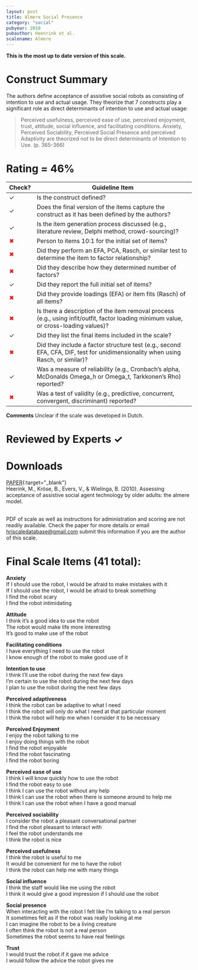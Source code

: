 ```yaml
---
layout: post
title: Almere Social Presence
category: "social"
pubyear: 2010
pubauthor: Heenrink et al.
scalename: Almere
---
```


**This is the most up to date version of this scale.**

# Construct Summary

The authors define acceptance of assistive social robots as consisting of intention to use and actual usage. They theorize that 7 constructs play a significant role as direct determinants of intention to use and actual usage:

>Perceived usefulness, perceived ease of use, perceived enjoyment, trust, attitude, social influence, and facilitating conditions. Anxiety, Perceived Sociability, Perceived Social Presence and perceived Adaptivity are theorized not to be direct determinants of Intention to Use. (p. 365-366)
 

# Rating = 46% 

<table>
  <thead>
    <tr>
      <th>Check?</th>
      <th>Guideline Item</th>
    </tr>
  </thead>
  <tbody>
    <tr>
      <td>&#10003;</td>
      <td>Is the construct defined?</td>
    </tr>
    <tr>
      <td>&#10003;</td>
      <td>Does the final version of the items capture the construct as it has been defined by the authors?</td>
    </tr>
    <tr>
      <td>&#10003;</td>
      <td>Is the item generation process discussed (e.g., literature review, Delphi method, crowd-sourcing)?</td>
    </tr>
    <tr>
      <td style="color: red;">&#10006;</td>
      <td>Person to items 10:1 for the initial set of items?</td>
    </tr>
    <tr>
      <td style="color: red;">&#10006;</td>
      <td>Did they perform an EFA, PCA, Rasch, or similar test to determine the item to factor relationship?</td>
    </tr>
    <tr>
      <td style="color: red;">&#10006;</td>
      <td>Did they describe how they determined number of factors?</td>
    </tr>
    <tr>
      <td>&#10003;</td>
      <td>Did they report the full initial set of items?</td>
    </tr>
    <tr>
      <td style="color: red;">&#10006;</td>
      <td>Did they provide loadings (EFA) or item fits (Rasch) of all items?</td>
    </tr>
    <tr>
      <td style="color: red;">&#10006;</td>
      <td>Is there a description of the item removal process (e.g., using infit/outfit, factor loading minimum value, or cross-loading values)?</td>
    </tr>
    <tr>
      <td>&#10003;</td>
      <td>Did they list the final items included in the scale?</td>
    </tr>
    <tr>
      <td style="color: red;">&#10006;</td>
      <td>Did they include a factor structure test (e.g., second EFA, CFA, DIF, test for unidimensionality when using Rasch, or similar)?</td>
    </tr>
    <tr>
      <td>&#10003;</td>
      <td>Was a measure of reliability (e.g., Cronbach’s alpha, McDonalds Omega_h or Omega_t, Tarkkonen’s Rho) reported?</td>
    </tr>
    <tr>
      <td style="color: red;">&#10006;</td>
      <td>Was a test of validity (e.g., predictive, concurrent, convergent, discriminant) reported?</td>
    </tr>
  </tbody>
</table>

**Comments**
Unclear if the scale was developed in Dutch. 

# Reviewed by Experts &#10003;


# Downloads
[PAPER](https://link.springer.com/content/pdf/10.1007/s12369-010-0068-5.pdf){:target="_blank"}
<br>Heerink, M., Kröse, B., Evers, V., & Wielinga, B. (2010). Assessing acceptance of assistive social agent technology by older adults: the almere model.

<br>PDF of scale as well as instructions for administration and scoring are not readily available. Check the paper for more details or email hriscaledatabase@gmail.com submit this information if you are the author of this scale.

# Final Scale Items (41 total):
**Anxiety**
<br>If I should use the robot, I would be afraid to make mistakes with it
<br>If I should use the robot, I would be afraid to break something
<br>I find the robot scary
<br>I find the robot intimidating

**Attitude** 
<br>I think it’s a good idea to use the robot
<br>The robot would make life more interesting
<br>It’s good to make use of the robot

**Facilitating conditions**
<br>I have everything I need to use the robot
<br>I know enough of the robot to make good use of it

**Intention to use** 
<br>I think I’ll use the robot during the next few days
<br>I’m certain to use the robot during the next few
days
<br>I plan to use the robot during the next few days

**Perceived adaptiveness**
<br>I think the robot can be adaptive to what I need
<br>I think the robot will only do what I need at that particular moment 
<br>I think the robot will help me when I consider it to be necessary

**Perceived Enjoyment** 
<br>I enjoy the robot talking to me
<br>I enjoy doing things with the robot
<br>I find the robot enjoyable
<br>I find the robot fascinating
<br>I find the robot boring

**Perceived ease of use** 
<br>I think I will know quickly how to use the robot
<br>I find the robot easy to use
<br>I think I can use the robot without any help
<br>I think I can use the robot when there is someone
around to help me
<br>I think I can use the robot when I have a good
manual

**Perceived sociability**
<br>I consider the robot a pleasant conversational
partner
<br>I find the robot pleasant to interact with
<br>I feel the robot understands me
<br>I think the robot is nice

**Perceived usefulness**
<br>I think the robot is useful to me
<br>It would be convenient for me to have the robot
<br>I think the robot can help me with many things

**Social influence**
<br>I think the staff would like me using the robot
<br>I think it would give a good impression if I should use the robot

**Social presence**
<br>When interacting with the robot I felt like I’m
talking to a real person
<br>It sometimes felt as if the robot was really looking at me
<br>I can imagine the robot to be a living creature
<br>I often think the robot is not a real person
<br>Sometimes the robot seems to have real feelings

**Trust**
<br>I would trust the robot if it gave me advice
<br>I would follow the advice the robot gives me